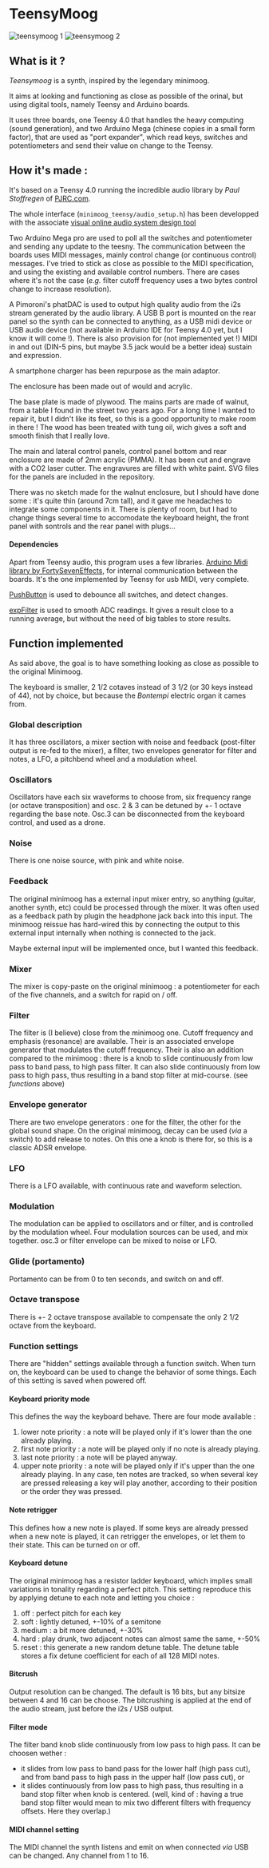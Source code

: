 # TeensyMoog

![teensymoog 1](https://raw.githubusercontent.com/troisiemetype/teensymoog/master/misc/pictures/1.jpg)
![teensymoog 2](https://raw.githubusercontent.com/troisiemetype/teensymoog/master/misc/pictures/2.jpg)
## What is it ?
_Teensymoog_ is a synth, inspired by the legendary minimoog.

It aims at looking and functioning as close as possible of the orinal, but using digital tools, namely Teensy and Arduino boards.

It uses three boards, one Teensy 4.0 that handles the heavy computing (sound generation), and two Arduino Mega (chinese copies in a small form factor), that are used as "port expander", which read keys, switches and potentiometers and send their value on change to the Teensy.

## How it's made :
It's based on a Teensy 4.0 running the incredible audio library by _Paul Stoffregen_ of [PJRC.com](https://www.pjrc.com/teensy/td_libs_Audio.html).

The whole interface (`minimoog_teensy/audio_setup.h`) has been developped with the associate [visual online audio system design tool](https://www.pjrc.com/teensy/gui)

Two Arduino Mega pro are used to poll all the switches and potentiometer and sending any update to the teesny. The communication between the boards uses MIDI messages, mainly control change (or continuous control) messages. I've tried to stick as close as possible to the MIDI specification, and using the existing and available control numbers. There are cases where it's not the case (_e.g._ filter cutoff frequency uses a two bytes control change to increase resolution).

A Pimoroni's phatDAC is used to output high quality audio from the i2s stream generated by the audio library. A USB B port is mounted on the rear panel so the synth can be connected to anything, as a USB midi device or USB audio device (not available in Arduino IDE for Teensy 4.0 yet, but I know it will come !). There is also provision for (not implemented yet !) MIDI in and out (DIN-5 pins, but maybe 3.5 jack would be a better idea) sustain and expression.

A smartphone charger has been repurpose as the main adaptor.

The enclosure has been made out of would and acrylic.

The base plate is made of plywood. The mains parts are made of walnut, from a table I found in the street two years ago. For a long time I wanted to repair it, but I didn't like its feet, so this is a good opportunity to make room in there ! The wood has been treated with tung oil, wich gives a soft and smooth finish that I really love.

The main and lateral control panels, control panel bottom and rear enclosure are made of 2mm acrylic (PMMA). It has been cut and engrave with a CO2 laser cutter. The engravures are filled with white paint. SVG files for the panels are included in the repository.

There was no sketch made for the walnut enclosure, but I should have done some : it's quite thin (around 7cm tall), and it gave me headaches to integrate some components in it. There is plenty of room, but I had to change things several time to accomodate the keyboard height, the front panel with sontrols and the rear panel with plugs...

#### Dependencies
Apart from Teensy audio, this program uses a few libraries.
[Arduino Midi library by FortySevenEffects](https://github.com/FortySevenEffects/arduino_midi_library), for internal communication between the boards. It's the one implemented by Teensy for usb MIDI, very complete.

[PushButton](https://github.com/troisiemetype/PushButton) is used to debounce all switches, and detect changes.

[expFilter](https://github.com/troisiemetype/expfilter) is used to smooth ADC readings. It gives a result close to a running average, but without the need of big tables to store results.

## Function implemented
As said above, the goal is to have something looking as close as possible to the original Minimoog.

The keyboard is smaller, 2 1/2 cotaves instead of 3 1/2 (or 30 keys instead of 44), not by choice, but because the _Bontempi_ electric organ it cames from.

### Global description
It has three oscillators, a mixer section with noise and feedback (post-filter output is re-fed to the mixer), a filter, two envelopes generator for filter and notes, a LFO, a pitchbend wheel and a modulation wheel.

### Oscillators
Oscillators have each six waveforms to choose from, six frequency range (or octave transposition) and osc. 2 & 3 can be detuned by +- 1 octave regarding the base note. Osc.3 can be disconnected from the keyboard control, and used as a drone.

### Noise
There is one noise source, with pink and white noise.

### Feedback
The original minimoog has a external input mixer entry, so anything (guitar, another synth, etc) could be processed through the mixer. It was often used as a feedback path by plugin the headphone jack back into this input. The minimoog reissue has hard-wired this by connecting the output to this external input internally when nothing is connected to the jack.

Maybe external input will be implemented once, but I wanted this feedback.

### Mixer
The mixer is copy-paste on the original minimoog : a potentiometer for each of the five channels, and a switch for rapid on / off.

### Filter
The filter is (I believe) close from the minimoog one. Cutoff frequency and emphasis (resonance) are available. Their is an associated envelope generator that modulates the cutoff frequency. Their is also an addition compared to the minimoog : there is a knob to slide continuously from low pass to band pass, to high pass filter. It can also slide continuously from low pass to high pass, thus resulting in a band stop filter at mid-course. (see _functions_ above)

### Envelope generator
There are two envelope generators : one for the filter, the other for the global sound shape. On the original minimoog, decay can be used (_via_ a switch) to add release to notes. On this one a knob is there for, so this is a classic ADSR envelope.

### LFO
There is a LFO available, with continuous rate and waveform selection.

### Modulation
The modulation can be applied to oscillators and or filter, and is controlled by the modulation wheel. Four modulation sources can be used, and mix together. osc.3 or filter envelope can be mixed to noise or LFO.

### Glide (portamento)
Portamento can be from 0 to ten seconds, and switch on and off.

### Octave transpose
There is +- 2 octave transpose available to compensate the only 2 1/2 octave from the keyboard.

### Function settings
There are "hidden" settings available through a function switch. When turn on, the keyboard can be used to change the behavior of some things. Each of this setting is saved when powered off.

#### Keyboard priority mode
This defines the way the keyboard behave. There are four mode available :
1. lower note priority : a note will be played only if it's lower than the one already playing.
1. first note priority : a note will be played only if no note is already playing.
1. last note priority : a note will be played anyway.
1. upper note priority : a note will be played only if it's upper than the one already playing.
In any case, ten notes are tracked, so when several key are pressed releasing a key will play another, according to their position or the order they was pressed.

#### Note retrigger
This defines how a new note is played. If some keys are already pressed when a new note is played, it can retrigger the envelopes, or let them to their state. This can be turned on or off.

#### Keyboard detune
The original minimoog has a resistor ladder keyboard, which implies small variations in tonality regarding a perfect pitch. This setting reproduce this by applying detune to each note and letting you choice : 
1. off : perfect pitch for each key
1. soft : lightly detuned, +-10% of a semitone
1. medium : a bit more detuned, +-30%
1. hard : play drunk, two adjacent notes can almost same the same, +-50%
1. reset : this generate a new random detune table.
The detune table stores a fix detune coefficient for each of all 128 MIDI notes.

#### Bitcrush
Output resolution can be changed. The default is 16 bits, but any bitsize between 4 and 16 can be choose.
The bitcrushing is applied at the end of the audio stream, just before the i2s / USB output.

#### Filter mode
The filter band knob slide continuously from low pass to high pass. It can be choosen wether :
* it slides from low pass to band pass for the lower half (high pass cut), and from band pass to high pass in the upper half (low pass cut), or
* it slides continuously from low pass to high pass, thus resulting in a band stop filter when knob is centered. (well, kind of : having a true band stop filter would mean to mix two different filters with frequency offsets. Here they overlap.)

#### MIDI channel setting
The MIDI channel the synth listens and emit on when connected _via_ USB can be changed. Any channel from 1 to 16.
